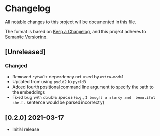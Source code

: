 # Changelog
All notable changes to this project will be documented in this file.

The format is based on [Keep a Changelog](https://keepachangelog.com/en/1.0.0/),
and this project adheres to [Semantic Versioning](https://semver.org/spec/v2.0.0.html).

## [Unreleased]

### Changed

- Removed `cytoolz` dependency not used by `extra-model`
- Updated from using `pycld2` to `pycld3`
- Added fourth positional command line argument to specify the path to the embeddings
- Fixed bug with double spaces (e.g., `I bought a sturdy and  beautiful shelf.` sentence would be parsed incorrectly)

## [0.2.0] 2021-03-17

- Initial release
